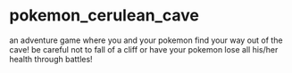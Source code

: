 # pokemon_cerulean_cave

an adventure game where you and your pokemon find your way out of the cave! 
be careful not to fall of a cliff or have your pokemon lose all his/her health through battles! 
